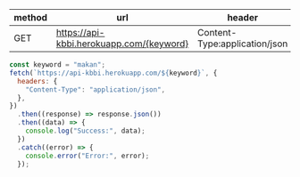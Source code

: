 | method | url                                      | header                        |
| ------ | ---------------------------------------- | ----------------------------- |
| GET    | https://api-kbbi.herokuapp.com/{keyword} | Content-Type:application/json |

```javascript
const keyword = "makan";
fetch(`https://api-kbbi.herokuapp.com/${keyword}`, {
  headers: {
    "Content-Type": "application/json",
  },
})
  .then((response) => response.json())
  .then((data) => {
    console.log("Success:", data);
  })
  .catch((error) => {
    console.error("Error:", error);
  });
```
